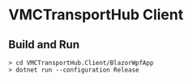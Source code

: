 # VMCTransportHub Client

## Build and Run
```
> cd VMCTransportHub.Client/BlazorWpfApp
> dotnet run --configuration Release
```